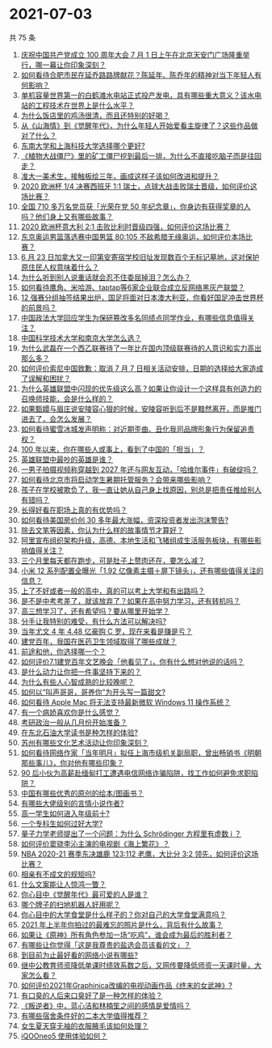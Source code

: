 # 2021-07-03

共 75 条

<!-- BEGIN -->
<!-- 最后更新时间 Sat Jul 03 2021 08:12:26 GMT+0800 (China Standard Time) -->

1. [庆祝中国共产党成立 100 周年大会 7 月 1
   日上午在北京天安门广场隆重举行，哪一幕让你印象深刻？](https://www.zhihu.com/question/469219832)
2. [如何看待合肥市民在延乔路路牌献花？陈延年、陈乔年的精神对当下年轻人有何影响？](https://www.zhihu.com/question/469128325)
3. [单机容量世界第一的白鹤滩水电站正式投产发电，具有哪些重大意义？该水电站的工程技术在世界上是什么水平？](https://www.zhihu.com/question/468406905)
4. [为什么饭店里的鸡汤很清，而且还特别的好喝？](https://www.zhihu.com/question/437783371)
5. [从《山海情》到《觉醒年代》，为什么年轻人开始爱看主旋律了？这些作品做对了什么？](https://www.zhihu.com/question/469250416)
6. [东南大学和上海科技大学选择哪个更好?](https://www.zhihu.com/question/467273175)
7. [《植物大战僵尸》里的矿工僵尸挖到最后一排，为什么不直接吃脑子而是往回走？](https://www.zhihu.com/question/389957504)
8. [准大一美术生，接触板绘三年，画成这样子该如何改进和提升？](https://www.zhihu.com/question/468285218)
9. [2020 欧洲杯 1/4 决赛西班牙 1:1
   瑞士，点球大战击败瑞士晋级，如何评价这场比赛？](https://www.zhihu.com/question/469643634)
10. [全国 710 多万名党员获「光荣在党 50
    年纪念章」，你身边有获得奖章的人吗？他们身上又有哪些故事？](https://www.zhihu.com/question/469220759)
11. [2020 欧洲杯意大利 2:1
    击败比利时晋级四强，如何评价这场比赛？](https://www.zhihu.com/question/469661710)
12. [东京奥运男篮落选赛中国男篮 80:105
    不敌希腊无缘奥运，如何评价本场比赛？](https://www.zhihu.com/question/469450593)
13. [6 月 23
    日加拿大又一印第安寄宿学校旧址发现数百个无标记墓地，这对保护原住民人权意味着什么？](https://www.zhihu.com/question/466975825)
14. [为什么听到别人说重话就会忍不住委屈掉泪？怎么办？](https://www.zhihu.com/question/467737273)
15. [如何看待鹰角、米哈游、taptap等6家企业联合成立反网络黑灰产联盟？](https://www.zhihu.com/question/469151321)
16. [12
    强赛分组抽签结果出炉，国足将面对日本澳大利亚，你看好国足冲击世界杯的前景吗？](https://www.zhihu.com/question/469309297)
17. [中国政法大学回应学生为保研篡改多名同绩点同学作业，有哪些信息值得关注？](https://www.zhihu.com/question/468030220)
18. [中国科学技术大学和南京大学怎么选？](https://www.zhihu.com/question/467774201)
19. [为什么武磊在一个西乙联赛待了一年比在国内顶级联赛待的人意识和实力高出那么多？](https://www.zhihu.com/question/465328241)
20. [如何评价索尼中国致歉：取消 7 月 7
    日相关活动安排，日期的选择给大家造成了误解和困扰？](https://www.zhihu.com/question/469292670)
21. [为什么英雄联盟中闪现的优先级这么高？如果让你设计一个这样具有创造力的召唤师技能，会是什么样的？](https://www.zhihu.com/question/462353798)
22. [如果甄嬛与眉庄说安陵容心狠的时候，安陵容听到后不是黯然离开，而是推门进去了，会怎么发展？](https://www.zhihu.com/question/467899688)
23. [如何看待蜜雪冰城发声明称：对近期歪曲、丑化我司品牌形象行为保留追责权？](https://www.zhihu.com/question/469115341)
24. [100 年以来，你在哪些人或事上，看到了中国的「担当」？](https://www.zhihu.com/question/469083054)
25. [英雄联盟中最吵的英雄是谁？](https://www.zhihu.com/question/463184822)
26. [一男子拍摄视频称穿越到 2027
    年还与网友互动，「哈维尔事件」有破绽吗？](https://www.zhihu.com/question/466675842)
27. [如何看待北京市将启动学生暑期托管服务？会带来哪些影响？](https://www.zhihu.com/question/469489339)
28. [孩子在学校被欺负了，我一直让她从自己身上找原因，别总是把责任推给别人有错吗？](https://www.zhihu.com/question/467309194)
29. [长得好看在职场上真的有优势吗？](https://www.zhihu.com/question/461972771)
30. [如何看待美国房价创 30 多年最大涨幅，资深投资者发出泡沫警告?](https://www.zhihu.com/question/468992825)
31. [除去文笔等因素，你认为什么样的故事情节才算好？](https://www.zhihu.com/question/465057948)
32. [阿里宣布组织架构升级，高德、本地生活和飞猪组成生活服务板块，有哪些影响值得关注？](https://www.zhihu.com/question/469485942)
33. [三个月里每天都在跑步，可是肚子上赘肉还在，要怎么减？](https://www.zhihu.com/question/30622462)
34. [小米 12 系列配置全曝光「1.92
    亿像素主摄＋屏下镜头」，还有哪些值得关注的信息？](https://www.zhihu.com/question/468724694)
35. [上了不好或者一般的高中，真的可以考上大学和有出路吗？](https://www.zhihu.com/question/467477103)
36. [是不是中考考差了，就该放弃了？如果在高中努力学习，还有转机吗？](https://www.zhihu.com/question/468170373)
37. [高三想学习了，还有希望吗？要从哪里开始学？](https://www.zhihu.com/question/468568060)
38. [分手让我特别的难受，有什么方法可以解决吗?](https://www.zhihu.com/question/468323222)
39. [当年尤文 4 年 4.48 亿豪购 C 罗，现在来看是赚是亏？](https://www.zhihu.com/question/460546114)
40. [建党百年，我国在医药卫生领域取得了哪些成就？](https://www.zhihu.com/question/468756547)
41. [前途和他，你选择哪一个？](https://www.zhihu.com/question/464912877)
42. [如何评价7.1建党百年文艺晚会「他看见了」，你有什么想对他说的话吗？](https://www.zhihu.com/question/469413677)
43. [是什么动力让你把一件事坚持下来的？](https://www.zhihu.com/question/469017080)
44. [为什么有些人心智成熟的比较晚呢？](https://www.zhihu.com/question/283077831)
45. [如何以“叫声哥哥，哥养你”为开头写一篇甜文?](https://www.zhihu.com/question/466162447)
46. [如何看待 Apple Mac 将无法支持最新微软 Windows 11
    操作系统？](https://www.zhihu.com/question/468831434)
47. [有一个病娇喜欢你是什么感觉？](https://www.zhihu.com/question/377349806)
48. [考研政治一般从几月份开始准备？](https://www.zhihu.com/question/378053241)
49. [在东北石油大学读书是种怎样的体验?](https://www.zhihu.com/question/456776209)
50. [苏州有哪些文化艺术活动让你印象深刻？](https://www.zhihu.com/question/468763984)
51. [如何看待网络作家「当年明月」拟任上海市级机关副局职，曾出畅销书《明朝那些事儿》，你对他有哪些印象？](https://www.zhihu.com/question/469586087)
52. [90
    后小伙为高薪赴缅甸打工遭遇电信网络诈骗陷阱，找工作如何避免求职陷阱？](https://www.zhihu.com/question/468736941)
53. [中国有哪些优秀的原创的绘本/图画书？](https://www.zhihu.com/question/54945285)
54. [有哪些大佬级别的言情小说作者?](https://www.zhihu.com/question/323889571)
55. [高一学生如何进入年级前十?](https://www.zhihu.com/question/426078063)
56. [一个专科生如何过好大学?](https://www.zhihu.com/question/465577553)
57. [量子力学老师提出了一个问题：为什么 Schrödinger 方程里有虚数 i
    ？](https://www.zhihu.com/question/404030934)
58. [如何评价窦骁李沁主演的电视剧《海上繁花》？](https://www.zhihu.com/question/466748640)
59. [NBA 2020-21 赛季东决雄鹿 123:112 老鹰，大比分 3:2
    领先，如何评价这场比赛？](https://www.zhihu.com/question/469442531)
60. [相亲有不成文的规矩吗?](https://www.zhihu.com/question/453068049)
61. [什么文案能让人惊鸿一瞥？](https://www.zhihu.com/question/451181423)
62. [你心目中《觉醒年代》最可爱的人是谁？](https://www.zhihu.com/question/461358216)
63. [哪个牌子的扫地机器人好用呢？](https://www.zhihu.com/question/278037886)
64. [你心目中的大学食堂是什么样子的？你对自己的大学食堂满意吗？](https://www.zhihu.com/question/468413171)
65. [2021 年上半年你拍过的最难忘的照片是什么，背后有什么故事？](https://www.zhihu.com/question/469312329)
66. [如果让《原神》所有角色参加一场“吃鸡”，谁会成为最后的胜利者？](https://www.zhihu.com/question/467989699)
67. [有哪些让你觉得「这是我尊贵的盐选会员该看的文」？](https://www.zhihu.com/question/469477579)
68. [到目前为止最好看的网络小说有哪些?](https://www.zhihu.com/question/309401257)
69. [继中公教育师资降低单课时绩效系数之后，又网传要降低师资一天课时量，大家怎么看？](https://www.zhihu.com/question/468896563)
70. [如何评价2021年Graphinica改编的电视动画作品《终末的女武神》?](https://www.zhihu.com/question/464238824)
71. [有口臭的人后来口臭好了是一种怎样的体验？](https://www.zhihu.com/question/39027318)
72. [《叛逆者》中，蓝心洁和林楠笙之间的感情是爱情吗？](https://www.zhihu.com/question/468148621)
73. [有哪些宿舍条件好的二本大学值得推荐？](https://www.zhihu.com/question/405920733)
74. [女生夏天穿无袖的衣服腋毛该如何处理？](https://www.zhihu.com/question/49147353)
75. [iQOOneo5 使用体验如何？](https://www.zhihu.com/question/453142804)

<!-- END -->
